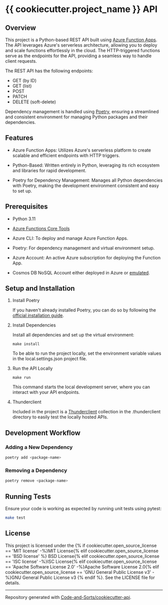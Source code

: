 # {{ cookiecutter.project_name }} API

## Overview

This project is a Python-based REST API built using [Azure Function Apps](https://learn.microsoft.com/en-us/azure/azure-functions/). The API leverages Azure's serverless architecture, allowing you to deploy and scale functions effortlessly in the cloud. The HTTP-triggered functions serve as the endpoints for the API, providing a seamless way to handle client requests.

The REST API has the following endpoints:
- GET (by ID)
- GET (list)
- POST
- PATCH
- DELETE (soft-delete)

Dependency management is handled using [Poetry](https://python-poetry.org/), ensuring a streamlined and consistent environment for managing Python packages and their dependencies.

## Features

- Azure Function Apps: Utilizes Azure's serverless platform to create scalable and efficient endpoints with HTTP triggers.

- Python-Based: Written entirely in Python, leveraging its rich ecosystem and libraries for rapid development.

- Poetry for Dependency Management: Manages all Python dependencies with Poetry, making the development environment consistent and easy to set up.

## Prerequisites

- Python 3.11

- [Azure Functions Core Tools](https://github.com/Azure/azure-functions-core-tools)

- Azure CLI: To deploy and manage Azure Function Apps.

- Poetry: For dependency management and virtual environment setup.

- Azure Account: An active Azure subscription for deploying the Function App.

- Cosmos DB NoSQL Account either deployed in Azure or [emulated](https://learn.microsoft.com/en-us/azure/cosmos-db/how-to-develop-emulator?tabs=docker-linux%2Ccsharp&pivots=api-nosql).

## Setup and Installation

1. Install Poetry

    If you haven't already installed Poetry, you can do so by following the [official installation guide](https://python-poetry.org/docs/).

2. Install Dependencies

    Install all dependencies and set up the virtual environment:

    ```console
    make install
    ```

    To be able to run the project locally, set the environment variable values in the local.settings.json project file.

3. Run the API Locally

    ```console
    make run
    ```

    This command starts the local development server, where you can interact with your API endpoints.

4. Thunderclient

    Included in the project is a [Thunderclient](https://www.thunderclient.com/) collection in the .thunderclient directory to easily test the locally hosted APIs.

## Development Workflow

### Adding a New Dependency

```bash
poetry add <package-name>
```

### Removing a Dependency

```bash
poetry remove <package-name>
```

## Running Tests

Ensure your code is working as expected by running unit tests using pytest:

```bash
make test
```

## License

This project is licensed under the {% if cookiecutter.open_source_license == 'MIT license' -%}MIT License{% elif cookiecutter.open_source_license == 'BSD license' %}
BSD License{% elif cookiecutter.open_source_license == 'ISC license' -%}ISC License{% elif cookiecutter.open_source_license == 'Apache Software License 2.0' -%}Apache Software License 2.0{% elif cookiecutter.open_source_license == 'GNU General Public License v3' -%}GNU General Public License v3
{% endif %}. See the LICENSE file for details.

---

Repository generated with [Code-and-Sorts/cookiecutter-api](https://github.com/Code-and-Sorts/cookiecutter-api).
